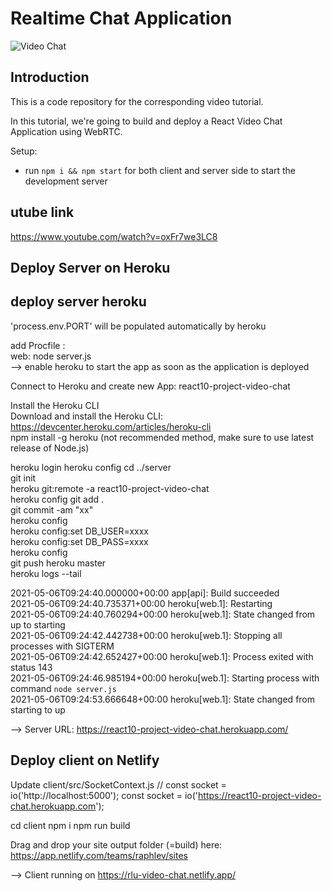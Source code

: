 # Realtime Chat Application

![Video Chat](https://i.ibb.co/7WZRLD1/122.jpg)

## Introduction
This is a code repository for the corresponding video tutorial. 

In this tutorial, we're going to build and deploy a React Video Chat Application using WebRTC.

Setup:
- run ```npm i && npm start``` for both client and server side to start the development server

## utube link
https://www.youtube.com/watch?v=oxFr7we3LC8

## Deploy Server on Heroku

## deploy server heroku  
'process.env.PORT' will be populated automatically by heroku  
  
add Procfile :   
  web: node server.js  
  --> enable heroku to start the app as soon as the application is deployed  

Connect to Heroku and create new App: react10-project-video-chat  

Install the Heroku CLI  
Download and install the Heroku CLI: https://devcenter.heroku.com/articles/heroku-cli  
npm install -g heroku  (not recommended method, make sure to use latest release of Node.js)  


heroku login 
heroku config 
cd ../server  
git init  
heroku git:remote -a react10-project-video-chat  
heroku config
git add .  
git commit -am "xx"  
heroku config  
heroku config:set DB_USER=xxxx  
heroku config:set DB_PASS=xxxx  
heroku config  
git push heroku master  
heroku logs --tail  

2021-05-06T09:24:40.000000+00:00 app[api]: Build succeeded  
2021-05-06T09:24:40.735371+00:00 heroku[web.1]: Restarting  
2021-05-06T09:24:40.760294+00:00 heroku[web.1]: State changed from up to starting  
2021-05-06T09:24:42.442738+00:00 heroku[web.1]: Stopping all processes with SIGTERM  
2021-05-06T09:24:42.652427+00:00 heroku[web.1]: Process exited with status 143  
2021-05-06T09:24:46.985194+00:00 heroku[web.1]: Starting process with command `node server.js`  
2021-05-06T09:24:53.666648+00:00 heroku[web.1]: State changed from starting to up  

--> Server URL: https://react10-project-video-chat.herokuapp.com/  

## Deploy client on Netlify

Update client/src/SocketContext.js
// const socket = io('http://localhost:5000');
const socket = io('https://react10-project-video-chat.herokuapp.com');

cd client
npm i
npm run build

Drag and drop your site output folder (=build) here:
https://app.netlify.com/teams/raphlev/sites

--> Client running on https://rlu-video-chat.netlify.app/
